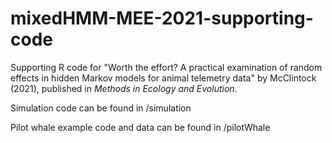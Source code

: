 # mixedHMM-MEE-2021-supporting-code

Supporting R code for "Worth the effort? A practical examination of random effects in hidden Markov models for animal telemetry data" by McClintock (2021), published in *Methods in Ecology and Evolution*.

Simulation code can be found in /simulation

Pilot whale example code and data can be found in /pilotWhale
